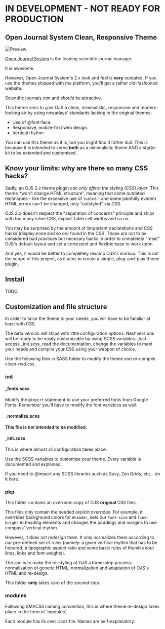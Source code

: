 # IN DEVELOPMENT - NOT READY FOR PRODUCTION
## Open Journal System Clean, Responsive Theme

![Preview](http://idiazroncero.com/images/ojsclean.png)

[Open Journal System][ojs] is the leading scientific journal manager. 

It is awesome.

However, Open Journal System's 2.x look and feel is __very__ outdated. If you use the themes shipped with the platform, you'll get a rather old-fashioned website.

Scientific journals *can* and *should* be attractive.

This theme aims to give OJS a clean, minimalistic, responsive and modern-looking air by using nowadays' standards lacking in the original themes:

- Use of @font-face.
- Responsive, mobile-first web design.
- Vertical rhythm

You can use this theme as it is, but you might find it rather dull. This is because it is intended to serve __both__ as a minimalistic theme AND a starter kit to be extended and customised.

## Know your limits: why are there so many CSS hacks?

Sadly, an OJS 2.x theme plugin *can only affect the styling (CSS) layer*. This theme *won't change HTML structure", meaning that some outdated techniques - like the excessive use of `table`s - and some painfully evident HTML errors can't be changed, only "outstyled" via CSS.

OJS 2.x doesn't respect the "separation of concerns" principle and ships with too many inline CSS, explicit table cell widths and so on.

You may be surprised by the amount of !important declarations and CSS hacks (display:none and so on) found in the CSS. Those are not to be considered bad practices but necesary hacks in order to completely "reset" OJS's default layout and set a consistent and flexible base to work upon.

And yes, it would be better to completely revamp OJS's markup. This is not the scope of this project, as it aims to create a simple, plug-and-play theme plugin. 

[ojs]: https://pkp.sfu.ca/ojs/

## Install

TODO

## Customization and file structure

In order to tailor the theme to your needs, you will have to be familiar at least with CSS.

The beta version will ships with little configuration options. Next versions will be ready to be easily customizable by using SCSS variables. Just access _init.scss, read the documentation, change the variables to meet your needs and compile your CSS using your weapon of choice.

Use the following files in SASS folder to modify the theme and re-compile clean-rwd.css.

### init

#### _fonts.scss

Modify the `@import` statement to use your preferred fonts from Google Fonts.
Remember you'll have to modify the font variables as well.

#### _normalize.scss

__This file is not intended to be modified.__

#### _init.scss

This is where almost all configuration takes place. 

Use the SCSS variables to customize your theme. Every variable is documented and explained.

If you need to @import any SCSS libraries such as Susy, Zen Grids, etc... do it here.

### pkp

This folder contains an overriden copy of OJS __original__ CSS files.

This files only contain the needed explicit overrides. For example, it overrides background colors for `#header`, sets our `font-size` and `line-height` to heading elements and changes the paddings and margins to use compass' vertical rhythm.

However, it does not *redesign* them. It only normalizes them according to our pre-defined set of rules (namely: a given vertical rhythm that has to be honored, a tipographic aspect ratio and some basic rules of thumb about lines, links and font-weights).

The aim is to make the re-styling of OJS a three-step process: normalisation of generic HTML, normalization and adaptation of OJS's HTML and re-design.

This folder __only__ takes care of the second step.

### modules

Following SMACSS naming convention, this is where theme re-design takes place in the form of 'modules'.

Each module has its own .scss file. Names are self-explanatory.
